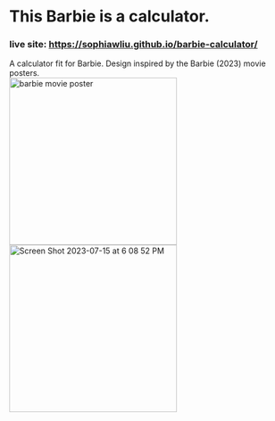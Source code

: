 # This Barbie is a calculator.
### live site: https://sophiawliu.github.io/barbie-calculator/
A calculator fit for Barbie. Design inspired by the Barbie (2023) movie posters.  
<img height="300" alt="barbie movie poster" src="https://github.com/sophiawliu/barbie-calculator/assets/122403050/66d86f26-f256-4ce1-9a11-b4c1b59a9e1a">
<img width="300" alt="Screen Shot 2023-07-15 at 6 08 52 PM" src="https://github.com/sophiawliu/barbie-calculator/assets/122403050/18901f56-5790-43da-b366-887388d6d862">
